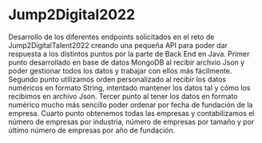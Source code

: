 # Jump2Digital2022

Desarrollo de los diferentes endpoints solicitados en el reto de Jump2DigitalTalent2022 creando una pequeña API para poder dar respuesta a los distintos puntos por la parte de Back End en Java.
Primer punto desarrollado en base de datos MongoDB al recibir archvio Json y poder gestionar todos los datos y trabajar con ellos más fácilmente.
Segundo punto utilizamos orden personalizado al recibir los datos numéricos en formato String, intentado mantener los datos tal y cómo los recibimos en archivo Json.
Tercer punto al tener los datos en formato numérico mucho más sencillo poder ordenar por fecha de fundación de la empresa.
Cuarto punto obtenemos todas las empresas y contabilizamos el número de empresas por industria, número de empresas por tamaño y por último número de empresas por año de fundación.
